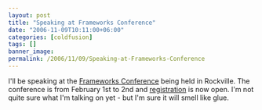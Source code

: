 ```yaml
---
layout: post
title: "Speaking at Frameworks Conference"
date: "2006-11-09T10:11:00+06:00"
categories: [coldfusion]
tags: []
banner_image: 
permalink: /2006/11/09/Speaking-at-Frameworks-Conference
---
```


I'll be speaking at the <a href="http://www.frameworksconference.com/">Frameworks Conference</a> being held in Rockville. The conference is from February 1st to 2nd and <a href="https://secure.teratech.com/frameworks2007/pages/secure_registration.cfm">registration</a> is now open. I'm not quite sure what I'm talking on yet - but I'm sure it will smell like glue.
